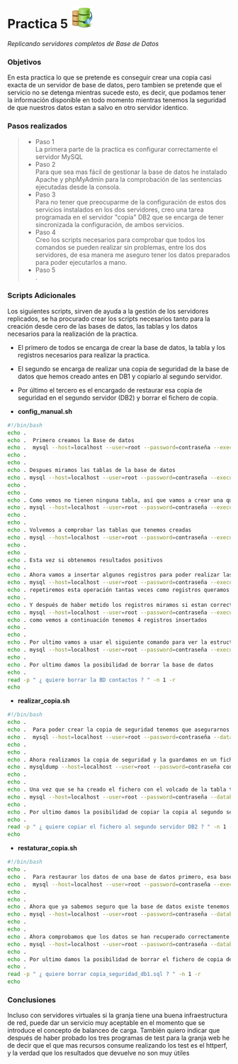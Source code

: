 Practica 5 <img src="basedatos.jpg" alt="Logotipo" width="50px" height="50px">
==========
*Replicando servidores completos de Base de Datos*

### Objetivos
En esta practica lo que se pretende es conseguir crear una copia casi exacta de un servidor de base de datos, pero tambien se pretende que el servicio no se detenga mientras sucede esto, es decir, que podamos tener la información disponible en todo momento mientras tenemos la seguridad de que nuestros datos estan a salvo en otro servidor identico.

### Pasos realizados
> * Paso 1 <br />
> La primera parte de la practica es configurar correctamente el servidor MySQL <br />
> * Paso 2 <br />
> Para que sea mas fácil de gestionar la base de datos he instalado Apache y phpMyAdmin para la comprobación de las sentencias ejecutadas desde la consola. <br />
> * Paso 3 <br />
> Para no tener que preocuparme de la configuración de estos dos servicios instalados en los dos servidores, creo una tarea programada en el servidor "copia" DB2 que se encarga de tener sincronizada la configuración, de ambos servicios. <br />
> * Paso 4 <br />
> Creo los scripts necesarios para comprobar que todos los comandos se pueden realizar sin problemas, entre los dos servidores, de esa manera me aseguro tener los datos preparados para poder ejecutarlos a mano. <br />
> * Paso 5 <br />
> . <br />

### Scripts Adicionales
Los siguientes scripts, sirven de ayuda a la gestión de los servidores replicados, se ha procurado crear los scripts necesarios tanto para la creación desde cero de las bases de datos, las tablas y los datos necesarios para la realización de la practica. <br />
 * El primero de todos se encarga de crear la base de datos, la tabla y los registros necesarios para realizar la practica. <br />
 * El segundo se encarga de realizar una copia de seguridad de la base de datos que hemos creado antes en DB1 y copiarlo al segundo servidor. <br />
 * Por último el tercero es el encargado de restaurar esa copia de seguridad en el segundo servidor (DB2) y borrar el fichero de copia. <br />

* **config_manual.sh**
```bash
#!/bin/bash
echo .
echo .  Primero creamos la Base de datos
echo .  mysql --host=localhost --user=root --password=contraseña --execute=\"CREATE DATABASE IF NOT EXISTS contactos\"
echo .
echo .
echo . Despues miramos las tablas de la base de datos
echo . mysql --host=localhost --user=root --password=contraseña --execute=\"show tables\" --database=\"contactos\"
echo .
echo .
echo . Como vemos no tienen ninguna tabla, así que vamos a crear una que se llame datos
echo . mysql --host=localhost --user=root --password=contraseña --execute=\"create table if not exists datos \(nombre varchar\(100\), tlf int\)\" --database=\"contactos\"
echo .
echo .
echo . Volvemos a comprobar las tablas que tenemos creadas
echo . mysql --host=localhost --user=root --password=contraseña --execute=\"show tables\" --database=\"contactos\"
echo .
echo .
echo . Esta vez si obtenemos resultados positivos
echo .
echo . Ahora vamos a insertar algunos registros para poder realizar las pruebas
echo . mysql --host=localhost --user=root --password=contraseña --execute=\"insert into datos\(nombre,tlf\) values \(\"pepe\",95834987\)\" --database=\"contactos\"
echo . repetiremos esta operación tantas veces como registros queramos crear
echo .
echo . Y después de haber metido los registros miramos si estan correctamente insertados
echo . mysql --host=localhost --user=root --password=contraseña --execute=\"select \* from datos\" --database=\"contactos\"
echo . como vemos a continuación tenemos 4 registros insertados
echo .
echo .
echo . Por ultimo vamos a usar el siguiente comando para ver la estructura de la tabla
echo . mysql --host=localhost --user=root --password=contraseña --execute=\"describe datos\" --database=\"contactos\"
echo .
echo . Por ultimo damos la posibilidad de borrar la base de datos
echo .
read -p " ¿ quiere borrar la BD contactos ? " -n 1 -r
echo
```

* **realizar_copia.sh**
```bash
#!/bin/bash
echo .
echo .  Para poder crear la copia de seguridad tenemos que asegurarnos que no se añaden mas registros mientras la hacemos
echo .  mysql --host=localhost --user=root --password=contraseña --database=\"contactos\" --execute=\"FLUSH TABLES WITH READ LOCK\"
echo .
echo .
echo . Ahora realizamos la copia de seguridad y la guardamos en un fichero con extención .sql
echo . mysqldump --host=localhost --user=root --password=contraseña contactos datos \> /home/usuario/copia_seguridad_db1.sql
echo .
echo .
echo . Una vez que se ha creado el fichero con el volcado de la tabla tenemos que volver su estado normal la base de datos
echo . mysql --host=localhost --user=root --password=contraseña --database=\"contactos\" --execute=\"UNLOCK TABLES\"
echo .
echo . Por ultimo damos la posibilidad de copiar la copia al segundo servidor.
echo .
read -p " ¿ quiere copiar el fichero al segundo servidor DB2 ? " -n 1 -r
echo
```
* **restaturar_copia.sh**
```bash
#!/bin/bash
echo .
echo .  Para restaurar los datos de una base de datos primero, esa base de datos tiene que existir.
echo .  mysql --host=localhost --user=root --password=contraseña --execute=\"CREATE DATABASE IF NOT EXISTS contactos\"
echo .
echo .
echo . Ahora que ya sabemos seguro que la base de datos existe tenemos que recuperar los datos
echo . mysql --host=localhost --user=root --password=contraseña --database=\"contactos\" --table=\"datos\" \< /home/usuario/copia_seguridad_db1.sql
echo .
echo .
echo . Ahora comprobamos que los datos se han recuperado correctamente
echo . mysql --host=localhost --user=root --password=contraseña --database=\"contactos\" --execute="select * from datos" contactos
echo .
echo . Por ultimo damos la posibilidad de borrar el fichero de copia de seguridad.
echo .
read -p " ¿ quiere borrar copia_seguridad_db1.sql ? " -n 1 -r
echo
```
### Conclusiones
Incluso con servidores virtuales si la granja tiene una buena infraestructura de red, puede dar un servicio muy aceptable en el momento que se introduce el concepto de balanceo de carga.
También quiero indicar que después de haber probado los tres programas de test para la granja web he de decir que el que mas recursos consume realizando los test es el httperf,
y la verdad que los resultados que devuelve no son muy útiles